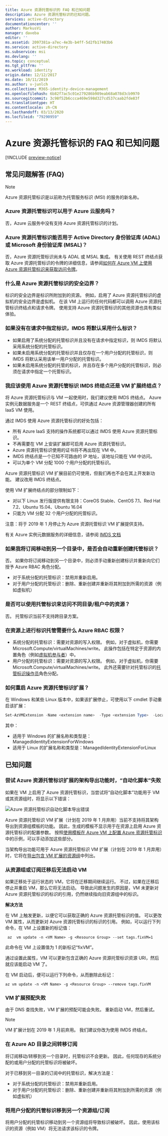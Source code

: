 ```yaml
---
title: Azure 资源托管标识的 FAQ 和已知问题
description: Azure 资源托管标识的已知问题。
services: active-directory
documentationcenter: ''
author: MarkusVi
manager: daveba
editor: ''
ms.assetid: 2097381a-a7ec-4e3b-b4ff-5d2fb17403b6
ms.service: active-directory
ms.subservice: msi
ms.devlang: ''
ms.topic: conceptual
ms.tgt_pltfrm: ''
ms.workload: identity
origin.date: 12/12/2017
ms.date: 10/11/2019
ms.author: v-junlch
ms.collection: M365-identity-device-management
ms.openlocfilehash: 6b82f7ac5c01e279286b989eab68a078d3cb9970
ms.sourcegitcommit: 3c98f52b6ccca469e598d327cd537caab2fde83f
ms.translationtype: HT
ms.contentlocale: zh-CN
ms.lasthandoff: 03/13/2020
ms.locfileid: "79290959"
---
```

# <a name="faqs-and-known-issues-with-managed-identities-for-azure-resources"></a>Azure 资源托管标识的 FAQ 和已知问题

[!INCLUDE [preview-notice](../../../includes/active-directory-msi-preview-notice.md)]

## <a name="frequently-asked-questions-faqs"></a>常见问题解答 (FAQ)

> [!NOTE]
> Azure 资源托管标识是以前称为托管服务标识 (MSI) 的服务的新名称。

### <a name="does-managed-identities-for-azure-resources-work-with-azure-cloud-services"></a>Azure 资源托管标识可以用于 Azure 云服务吗？

否，Azure 云服务中没有支持 Azure 资源托管标识的计划。

### <a name="does-managed-identities-for-azure-resources-work-with-the-active-directory-authentication-library-adal-or-the-microsoft-authentication-library-msal"></a>Azure 资源托管标识能否用于 Active Directory 身份验证库 (ADAL) 或 Microsoft 身份验证库 (MSAL)？

否，Azure 资源托管标识尚未与 ADAL 或 MSAL 集成。 有关使用 REST 终结点获取 Azure 资源托管标识的令牌的详细信息，请参阅[如何在 Azure VM 上使用 Azure 资源托管标识来获取访问令牌](how-to-use-vm-token.md)。

### <a name="what-is-the-security-boundary-of-managed-identities-for-azure-resources"></a>什么是 Azure 资源托管标识的安全边界？

标识的安全边界是标识所附加到的资源。 例如，启用了 Azure 资源托管标识的虚拟机的安全边界是虚拟机。 在该 VM 上运行的任何代码都可以调用 Azure 资源托管标识终结点和请求令牌。 使用支持 Azure 资源托管标识的其他资源也具有类似体验。

### <a name="what-identity-will-imds-default-to-if-dont-specify-the-identity-in-the-request"></a>如果没有在请求中指定标识，IMDS 将默认采用什么标识？

- 如果启用了系统分配的托管标识并且没有在请求中指定标识，则 IMDS 将默认采用系统分配的托管标识。
- 如果未启用系统分配的托管标识并且仅存在一个用户分配的托管标识，则 IMDS 将默认采用该单一用户分配的托管标识。 
- 如果未启用系统分配的托管的标识，并且存在多个用户分配的托管标识，则必须在请求中指定一个托管标识。

### <a name="should-i-use-the-managed-identities-for-azure-resources-imds-endpoint-or-the-vm-extension-endpoint"></a>我应该使用 Azure 资源托管标识 IMDS 终结点还是 VM 扩展终结点？

将 Azure 资源托管标识与 VM 一起使用时，我们建议使用 IMDS 终结点。 Azure 实例元数据服务是一个 REST 终结点，可供通过 Azure 资源管理器创建的所有 IaaS VM 使用。 

通过 IMDS 使用 Azure 资源托管标识的好处包括：
- 所有 Azure IaaS 支持的操作系统都可以通过 IMDS 使用 Azure 资源托管标识。
- 不再需要在 VM 上安装扩展即可启用 Azure 资源托管标识。 
- Azure 资源托管标识使用的证书将不再出现在 VM 中。
- IMDS 终结点是一个已知不可路由的 IP 地址，该地址只能在 VM 中访问。
- 可以为单个 VM 分配 1000 个用户分配的托管标识。 

Azure 资源托管标识 VM 扩展目前仍可使用，但我们再也不会在其上开发新功能。 建议改用 IMDS 终结点。 

使用 VM 扩展终结点的部分限制如下：
- 对以下 Linux 发行版提供有限支持：CoreOS Stable、CentOS 7.1、Red Hat 7.2、Ubuntu 15.04、Ubuntu 16.04
- 只能为 VM 分配 32 个用户分配的托管标识。


注意：将于 2019 年 1 月停止为 Azure 资源托管标识 VM 扩展提供支持。 

有关 Azure 实例元数据服务的详细信息，请参阅 [IMDS 文档](/virtual-machines/windows/instance-metadata-service)

### <a name="will-managed-identities-be-recreated-automatically-if-i-move-a-subscription-to-another-directory"></a>如果我将订阅移动到另一个目录中，是否会自动重新创建托管标识？

否。 如果你将订阅移动到另一个目录中，则必须手动重新创建标识并重新向它们授予 Azure RBAC 角色分配。
- 对于系统分配的托管标识：禁用并重新启用。 
- 对于用户分配的托管标识：删除、重新创建并重新将其附加到所需的资源（例如虚拟机）

### <a name="can-i-use-a-managed-identity-to-access-a-resource-in-a-different-directorytenant"></a>是否可以使用托管标识来访问不同目录/租户中的资源？

否。 托管标识当前不支持跨目录方案。 

### <a name="what-azure-rbac-permissions-are-required-to-managed-identity-on-a-resource"></a>在资源上进行标识托管需要什么 Azure RBAC 权限？ 

- 系统分配的托管标识：需要对资源的写入权限。 例如，对于虚拟机，你需要 Microsoft.Compute/virtualMachines/write。 此操作包括在特定于资源的内置角色（例如[虚拟机参与者](/role-based-access-control/built-in-roles#virtual-machine-contributor)）中。
- 用户分配的托管标识：需要对资源的写入权限。 例如，对于虚拟机，你需要 Microsoft.Compute/virtualMachines/write。 此外还需要针对托管标识的[托管标识操作员](/role-based-access-control/built-in-roles#managed-identity-operator)角色分配。

### <a name="how-do-you-restart-the-managed-identities-for-azure-resources-extension"></a>如何重启 Azure 资源托管标识扩展？
在 Windows 和某些 Linux 版本中，如果该扩展停止，可使用以下 cmdlet 手动重启该扩展：

```powershell
Set-AzVMExtension -Name <extension name>  -Type <extension Type>  -Location <location> -Publisher Microsoft.ManagedIdentity -VMName <vm name> -ResourceGroupName <resource group name> -ForceRerun <Any string different from any last value used>
```

其中： 
- 适用于 Windows 的扩展名称和类型是：ManagedIdentityExtensionForWindows
- 适用于 Linux 的扩展名称和类型是：ManagedIdentityExtensionForLinux

## <a name="known-issues"></a>已知问题

### <a name="automation-script-fails-when-attempting-schema-export-for-managed-identities-for-azure-resources-extension"></a>尝试 Azure 资源托管标识扩展的架构导出功能时，“自动化脚本”失败

如果在 VM 上启用了 Azure 资源托管标识，当尝试将“自动化脚本”功能用于 VM 或其资源组时，将显示以下错误：

![Azure 资源托管标识自动化脚本导出错误](./media/msi-known-issues/automation-script-export-error.png)

Azure 资源托管标识 VM 扩展（计划在 2019 年 1 月弃用）当前不支持将其架构导出到资源组模板的功能。 因此，生成的模板不显示用于在资源上启用 Azure 资源托管标识的配置参数。 按照[使用模板在 Azure VM 上配置 Azure 资源托管标识](qs-configure-template-windows-vm.md)中的示例，可以手动添加这些部分。

当架构导出功能可用于 Azure 资源托管标识 VM 扩展（计划在 2019 年 1 月弃用）时，它将在[导出包含 VM 扩展的资源组](../../virtual-machines/extensions/export-templates.md#supported-virtual-machine-extensions)中列出。

### <a name="vm-fails-to-start-after-being-moved-from-resource-group-or-subscription"></a>从资源组或订阅迁移后无法启动 VM

如果迁移处于运行状态的 VM，它将在迁移期间继续运行。 不过，如果在迁移后停止并重启 VM，那么它将无法启动。 导致此问题发生的原因是，VM 未更新对 Azure 资源托管标识的标识的引用，仍然继续指向旧资源组中的标识。

**解决方法** 
 
在 VM 上触发更新，以便它可以获取正确的 Azure 资源托管标识的值。 可以更改 VM 属性，从而更新对 Azure 资源托管标识的标识的引用。 例如，可以运行下列命令，在 VM 上设置新的标记值：

```azurecli
 az  vm update -n <VM Name> -g <Resource Group> --set tags.fixVM=1
```
 
此命令在 VM 上设置值为 1 的新标记“fixVM”。 
 
通过设置此属性，VM 可以更新包含正确的 Azure 资源托管标识资源 URI，然后就应该能启动 VM 了。 
 
在 VM 启动后，便可以运行下列命令，从而删除此标记：

```azurecli
az vm update -n <VM Name> -g <Resource Group> --remove tags.fixVM
```

### <a name="vm-extension-provisioning-fails"></a>VM 扩展预配失败

由于 DNS 查找失败，VM 扩展的预配可能会失败。 重新启动 VM，然后重试。
 
> [!NOTE]
> VM 扩展计划在 2019 年 1 月前弃用。 我们建议你改为使用 IMDS 终结点。

### <a name="transferring-a-subscription-between-azure-ad-directories"></a>在 Azure AD 目录之间转移订阅

将订阅移动/转移到另一个目录时，托管标识不会更新。 因此，任何现存的系统分配的或用户分配的托管标识将被破坏。 

对于已移到另一目录的订阅中的托管标识，解决方法是：

 - 对于系统分配的托管标识：禁用并重新启用。 
 - 对于用户分配的托管标识：删除、重新创建并重新将其附加到所需的资源（例如虚拟机）

### <a name="moving-a-user-assigned-managed-identity-to-a-different-resource-groupsubscription"></a>将用户分配的托管标识移到另一个资源组/订阅

将用户分配的托管标识移动到另一个资源组将导致标识被破坏。 因此，使用该标识的资源（例如 VM）将无法请求该标识的令牌。 

<!-- Update_Description: wording update -->